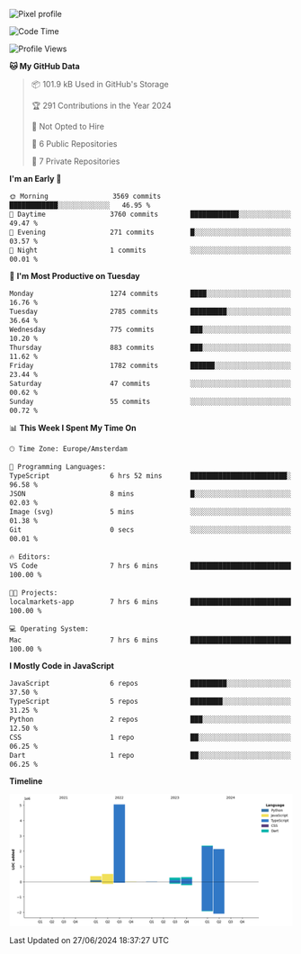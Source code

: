 ![Pixel profile](https://pixel-profile.vercel.app/api/github-stats?username=Atchferox&screen_effect=true&theme=rainbow
)


<!--START_SECTION:waka-->
![Code Time](http://img.shields.io/badge/Code%20Time-397%20hrs%2015%20mins-blue)

![Profile Views](http://img.shields.io/badge/Profile%20Views-4-blue)

**🐱 My GitHub Data** 

> 📦 101.9 kB Used in GitHub's Storage 
 > 
> 🏆 291 Contributions in the Year 2024
 > 
> 🚫 Not Opted to Hire
 > 
> 📜 6 Public Repositories 
 > 
> 🔑 7 Private Repositories 
 > 
**I'm an Early 🐤** 

```text
🌞 Morning                3569 commits        ████████████░░░░░░░░░░░░░   46.95 % 
🌆 Daytime                3760 commits        ████████████░░░░░░░░░░░░░   49.47 % 
🌃 Evening                271 commits         █░░░░░░░░░░░░░░░░░░░░░░░░   03.57 % 
🌙 Night                  1 commits           ░░░░░░░░░░░░░░░░░░░░░░░░░   00.01 % 
```
📅 **I'm Most Productive on Tuesday** 

```text
Monday                   1274 commits        ████░░░░░░░░░░░░░░░░░░░░░   16.76 % 
Tuesday                  2785 commits        █████████░░░░░░░░░░░░░░░░   36.64 % 
Wednesday                775 commits         ███░░░░░░░░░░░░░░░░░░░░░░   10.20 % 
Thursday                 883 commits         ███░░░░░░░░░░░░░░░░░░░░░░   11.62 % 
Friday                   1782 commits        ██████░░░░░░░░░░░░░░░░░░░   23.44 % 
Saturday                 47 commits          ░░░░░░░░░░░░░░░░░░░░░░░░░   00.62 % 
Sunday                   55 commits          ░░░░░░░░░░░░░░░░░░░░░░░░░   00.72 % 
```


📊 **This Week I Spent My Time On** 

```text
🕑︎ Time Zone: Europe/Amsterdam

💬 Programming Languages: 
TypeScript               6 hrs 52 mins       ████████████████████████░   96.58 % 
JSON                     8 mins              █░░░░░░░░░░░░░░░░░░░░░░░░   02.03 % 
Image (svg)              5 mins              ░░░░░░░░░░░░░░░░░░░░░░░░░   01.38 % 
Git                      0 secs              ░░░░░░░░░░░░░░░░░░░░░░░░░   00.01 % 

🔥 Editors: 
VS Code                  7 hrs 6 mins        █████████████████████████   100.00 % 

🐱‍💻 Projects: 
localmarkets-app         7 hrs 6 mins        █████████████████████████   100.00 % 

💻 Operating System: 
Mac                      7 hrs 6 mins        █████████████████████████   100.00 % 
```

**I Mostly Code in JavaScript** 

```text
JavaScript               6 repos             █████████░░░░░░░░░░░░░░░░   37.50 % 
TypeScript               5 repos             ████████░░░░░░░░░░░░░░░░░   31.25 % 
Python                   2 repos             ███░░░░░░░░░░░░░░░░░░░░░░   12.50 % 
CSS                      1 repo              ██░░░░░░░░░░░░░░░░░░░░░░░   06.25 % 
Dart                     1 repo              ██░░░░░░░░░░░░░░░░░░░░░░░   06.25 % 
```



**Timeline**

![Lines of Code chart](https://raw.githubusercontent.com/Atchferox/Atchferox/main/assets/bar_graph.png)


 Last Updated on 27/06/2024 18:37:27 UTC
<!--END_SECTION:waka-->

